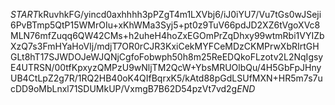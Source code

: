 $START$kRuvhkFG/yincd0axhhhh3pPZgT4m1LXVbj6/iJ0iYU7/Vu7tGs0wJSeji6PvBTmp5QtP15WMrOIu+xKhWMa3Syj5+pt0z9TuV66pdJD2XZ6tVgoXVc8MLN76mfZuqq6QW42CMs+h2uheH4hoZxEGOmPrZqDhxy99wtmRbi1VYIZbXzQ7s3FmHYaHoVIj/mdjT7OR0rCJR3KxiCekMYFCeMDzCKMPrwXbRIrtGHGLt8hT17SJWDOJeWJQNjCgfoFobwph50h8m25ReEDQkoFLzotv2L2NqIgsyE4UTRSN/00tfKpxyzQMPzU9wNljTM2QcW+YbsMRUOlbQu/4H5GbFpJHnyUB4CtLpZ2g7R/1RQ2HB40oK4QIfBqrxK5/kAtd88pGdLSUfMXN+HR5m7s7ucDD9oMbLnxl71SDUMkUP/VxmgB7B62D54pzVt7vd2g$END$